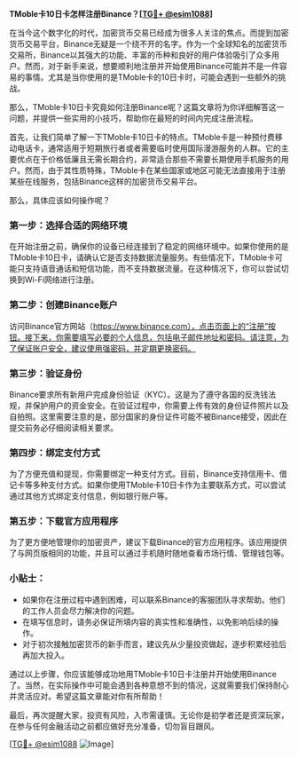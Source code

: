 **TMoble卡10日卡怎样注册Binance？[[TG💪+ @esim1088](https://t.me/s/esim1088)]**

在当今这个数字化的时代，加密货币交易已经成为很多人关注的焦点。而提到加密货币交易平台，Binance无疑是一个绕不开的名字。作为一个全球知名的加密货币交易所，Binance以其强大的功能、丰富的币种和良好的用户体验吸引了众多用户。然而，对于新手来说，想要顺利地注册并开始使用Binance可能并不是一件容易的事情。尤其是当你使用的是TMoble卡的10日卡时，可能会遇到一些额外的挑战。

那么，TMoble卡10日卡究竟如何注册Binance呢？这篇文章将为你详细解答这一问题，并提供一些实用的小技巧，帮助你在最短的时间内完成注册流程。

首先，让我们简单了解一下TMoble卡10日卡的特点。TMoble卡是一种预付费移动电话卡，通常适用于短期旅行者或者需要临时使用国际漫游服务的人群。它的主要优点在于价格低廉且无需长期合约，非常适合那些不需要长期使用手机服务的用户。然而，由于其性质特殊，TMoble卡在某些国家或地区可能无法直接用于注册某些在线服务，包括Binance这样的加密货币交易平台。

那么，具体应该如何操作呢？

### 第一步：选择合适的网络环境

在开始注册之前，确保你的设备已经连接到了稳定的网络环境中。如果你使用的是TMoble卡10日卡，请确认它是否支持数据流量服务。有些情况下，TMoble卡可能只支持语音通话和短信功能，而不支持数据流量。在这种情况下，你可以尝试切换到Wi-Fi网络进行注册。

### 第二步：创建Binance账户

访问Binance官方网站（https://www.binance.com），点击页面上的“注册”按钮。接下来，你需要填写必要的个人信息，包括电子邮件地址和密码。请注意，为了保证账户安全，建议使用强密码，并定期更换密码。

### 第三步：验证身份

Binance要求所有新用户完成身份验证（KYC）。这是为了遵守各国的反洗钱法规，并保护用户的资金安全。在验证过程中，你需要上传有效的身份证件照片以及自拍照。这里需要注意的是，部分国家的身份证件可能不被Binance接受，因此在提交前务必仔细阅读相关要求。

### 第四步：绑定支付方式

为了方便充值和提现，你需要绑定一种支付方式。目前，Binance支持信用卡、借记卡等多种支付方式。如果你使用TMoble卡10日卡作为主要联系方式，可以尝试通过其他方式绑定支付信息，例如银行账户等。

### 第五步：下载官方应用程序

为了更方便地管理你的加密资产，建议下载Binance的官方应用程序。该应用提供了与网页版相同的功能，并且可以通过手机随时随地查看市场行情、管理钱包等。

### 小贴士：

- 如果你在注册过程中遇到困难，可以联系Binance的客服团队寻求帮助。他们的工作人员会尽力解决你的问题。
- 在填写信息时，请务必保证所填内容的真实性和准确性，以免影响后续的操作。
- 对于初次接触加密货币的新手而言，建议先从少量投资做起，逐步积累经验后再加大投入。

通过以上步骤，你应该能够成功地用TMoble卡10日卡注册并开始使用Binance了。当然，在实际操作中可能会遇到各种意想不到的情况，这就需要我们保持耐心并灵活应对。希望这篇文章能对你有所帮助！

最后，再次提醒大家，投资有风险，入市需谨慎。无论你是初学者还是资深玩家，在参与任何金融活动之前都应做好充分准备，切勿盲目跟风。

[[TG💪+ @esim1088](https://t.me/s/esim1088) ![Image](https://i.postimg.cc/4NQfJmqS/Snipaste-2025-05-13-00-14-12.png)]